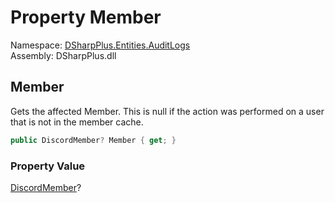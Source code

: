 # Property Member

Namespace: [DSharpPlus.Entities.AuditLogs](DSharpPlus.Entities.AuditLogs.md)  
Assembly: DSharpPlus.dll

## <a id="DSharpPlus_Entities_AuditLogs_DiscordAuditLogMessageEntry_Member"></a>Member

Gets the affected Member. This is null if the action was performed on a user that is not in the member cache.

```csharp
public DiscordMember? Member { get; }
```

### Property Value

[DiscordMember](DSharpPlus.Entities.DiscordMember.md)?

